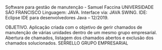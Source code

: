 Software para gestão de manutenção - Samuel Faccina
UNIVERSIDADE SÃO FRANCISCO
Linguagem: JAVA. 
Interface via: JAVA SWING. 
IDE: Eclipse IDE para desenvolvedores Java – 12/2019. 

OBJETIVO. Aplicação criada com o objetivo de gerir chamados de manutenção de várias 
unidades dentro de um mesmo grupo empresarial. Abertura de chamados, listagem dos chamados abertos e 
exclusão dos chamados solucionados. 
SERRELLO GRUPO EMPRESARIAL 
